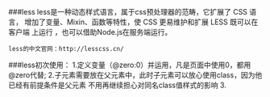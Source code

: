 ###less
	less是一种动态样式语言，属于css预处理器的范畴，它扩展了 CSS 语言，
	增加了变量、Mixin、函数等特性，使 CSS 更易维护和扩展
	LESS 既可以在 客户端 上运行 ，也可以借助Node.js在服务端运行。
 
	less的中文官网：http://lesscss.cn/

###less初次使用：
   		1.定义变量（@zero:0）并运用，凡是页面中使用0，都用@zero代替;
   		2.子元素需要放在父元素中，此时子元素可以放心使用class，因为他已经有前提条件是父元素
   			不用再继续担心对同名class值样式的影响
   		3.<style type="text/less"> style标签的类型需要改成less
   		4.根据官网我们需要一个less编译的	less.js 文件，并在最下方引入，
   			因为需要读取页面中所有less相关的文件，才可以进行编译

   	less --- 支持原生js,node
   	sass --- ruby环境
   	stylus --- node -- 开发项目中我们使用stylus
 
###Less编译工具
	koala 官网:www.koala-app.com 
	
###less中的注释
   	以//开头的注释，不会被编译到css文件中
   	以/**/包裹的注释会被编译到css文件中  
	
###less中的变量
	使用@来申明一个变量：@pink：pink;
	1.作为普通属性值只来使用：直接使用@pink
	2.作为选择器和属性名：@{selector的值}的选择器形式, @{selector的值}属性名
	3.作为URL：@url

	4.变量的延迟加载

	@var: 0;
    .class {
    @var: 1;
        .brass {
          @var: 2;
          three: @var;
          @var: 3;
        }
      one: @var;
    }

###less中的嵌套规则
	1.基本嵌套规则
	2.&的使用

###less运算
	在less中可以进行加减乘除的运算

###less中的混合 Mixin
	混合就是将一系列属性从一个规则集引入到另一个规则集的方式
	1.普通混合
	2.带参数的混合
	3.带参数并且有默认值的混合
	4.带多个参数的混合


		     